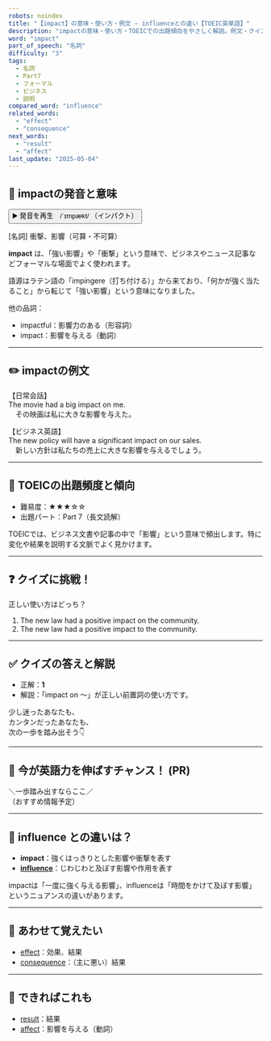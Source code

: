 ```yaml
---
robots: noindex
title: "【impact】の意味・使い方・例文 ― influenceとの違い【TOEIC英単語】"
description: "impactの意味・使い方・TOEICでの出題傾向をやさしく解説。例文・クイズ付きでinfluenceとの違いもわかりやすく学べます。"
word: "impact"
part_of_speech: "名詞"
difficulty: "3"
tags:
  - 名詞
  - Part7
  - フォーマル
  - ビジネス
  - 説明
compared_word: "influence"
related_words:
  - "effect"
  - "consequence"
next_words:
  - "result"
  - "affect"
last_update: "2025-05-04"
---
```


## 🔰 impactの発音と意味

<button class="play-audio" onclick="playTTS('impact')">
  <span class="play-audio-main">
    ▶️ 発音を再生　/ˈɪmpækt/
  </span>
  <span class="play-audio-sub">
    （インパクト）
  </span>
</button>

[名詞] 衝撃、影響（可算・不可算）

**impact** は、「強い影響」や「衝撃」という意味で、ビジネスやニュース記事などフォーマルな場面でよく使われます。

語源はラテン語の「impingere（打ち付ける）」から来ており、「何かが強く当たること」から転じて「強い影響」という意味になりました。

他の品詞：  
- impactful：影響力のある（形容詞）
- impact：影響を与える（動詞）

---

## ✏️ impactの例文

【日常会話】  
The movie had a big impact on me.  
　その映画は私に大きな影響を与えた。

【ビジネス英語】  
The new policy will have a significant impact on our sales.  
　新しい方針は私たちの売上に大きな影響を与えるでしょう。

---

## 🎯 TOEICの出題頻度と傾向

- 難易度：★★★☆☆
- 出題パート：Part 7（長文読解）

TOEICでは、ビジネス文書や記事の中で「影響」という意味で頻出します。特に変化や結果を説明する文脈でよく見かけます。

---

## ❓ クイズに挑戦！

正しい使い方はどっち？

1. The new law had a positive impact on the community.  
2. The new law had a positive impact to the community.

---

## ✅ クイズの答えと解説

- 正解：**1**
- 解説：「impact on ～」が正しい前置詞の使い方です。

少し迷ったあなたも、  
カンタンだったあなたも、  
次の一歩を踏み出そう👇️

---

## 🚀 今が英語力を伸ばすチャンス！ (PR)

<div class="info-center">
＼一歩踏み出すならここ／<br>  
（おすすめ情報予定）
</div>

---

## 🤔  influence との違いは？

- **impact**：強くはっきりとした影響や衝撃を表す
- **[influence](/word/influence/)**：じわじわと及ぼす影響や作用を表す

impactは「一度に強く与える影響」、influenceは「時間をかけて及ぼす影響」というニュアンスの違いがあります。

---

## 🧩 あわせて覚えたい

- [effect](/word/effect/)：効果、結果
- [consequence](/word/consequence/)：（主に悪い）結果

---

## 📖 できればこれも

- [result](/word/result/)：結果
- [affect](/word/affect/)：影響を与える（動詞）

<!-- cvid: aid20_bid20 -->

